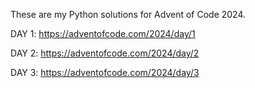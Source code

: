 These are my Python solutions for Advent of Code 2024.

DAY 1: https://adventofcode.com/2024/day/1

DAY 2: https://adventofcode.com/2024/day/2

DAY 3: https://adventofcode.com/2024/day/3
